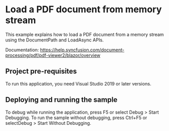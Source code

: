 # Load a PDF document from memory stream
This example explains how to load a PDF document from a memory stream using the DocumentPath and LoadAsync APIs.

Documentation: https://help.syncfusion.com/document-processing/pdf/pdf-viewer2/blazor/overview

## Project pre-requisites
To run this application, you need Visual Studio 2019 or later versions.

## Deploying and running the sample
To debug while running the application, press F5 or select Debug > Start Debugging. To run the sample without debugging, press Ctrl+F5 or selectDebug > Start Without Debugging.